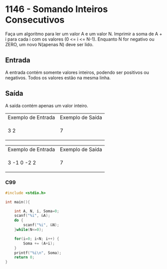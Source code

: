 <html>
  <body style="padding: 10px 0px">
    <div class="header">
      <h1>1146 - Somando Inteiros Consecutivos</h1>
      <div class="problem">
        <div class="description">
          <p>
            Faça um algoritmo para ler um valor A e um valor N. Imprimir a soma
            de A + i para cada i com os valores (0 <= i <= N-1). Enquanto N for
            negativo ou ZERO, um novo N(apenas N) deve ser lido.
          </p>
        </div>
        <h2>Entrada</h2>
        <div class="input">
          <p>
            A entrada contém somente valores inteiros, podendo ser positivos ou
            negativos. Todos os valores estão na mesma linha.
          </p>
        </div>
        <h2>Saída</h2>
        <div class="output">
          <p>A saída contém apenas um valor inteiro.</p>
        </div>
        <div class="both"></div>
        <table>
          <tbody>
            <tr>
              <td>Exemplo de Entrada</td>
              <td>Exemplo de Saída</td>
            </tr>
            <tr>
              <td class="division">
                <p>3 2</p>
              </td>
              <td>
                <p>7</p>
              </td>
            </tr>
          </tbody>
        </table>
        <table>
          <tbody>
            <tr>
              <td>Exemplo de Entrada</td>
              <td>Exemplo de Saída</td>
            </tr>
            <tr>
              <td class="division">
                <p>3 -1 0 -2 2</p>
              </td>
              <td>
                <p>7</p>
              </td>
            </tr>
          </tbody>
        </table>
      </div>
    </div>
  </body>
</html>

### C99

```c
#include <stdio.h>

int main(){

	int A, N, i, Soma=0;
	scanf("%i", &A);
	do {
		scanf("%i", &N);
	}while(N<=0);

	for(i=0; i<N; i++) {
		Soma += (A+i);
	}
	printf("%i\n", Soma);
	return 0;
}
```
